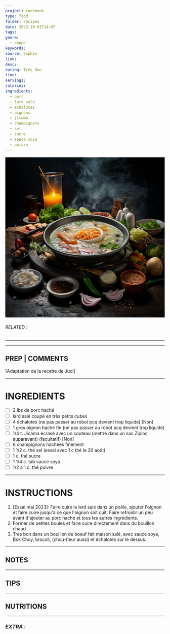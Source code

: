```yaml
---
project: cookbook
type: food
folder: recipes
date: 2023-10-01T14:07
tags: 
genre:
  - soupe
keywords: 
source: Sophie
link: 
desc: 
rating: Très Bon
time: 
servings: 
calories: 
ingredients:
  - porc
  - lard sale
  - echalotes
  - oignons
  - jicama
  - champignons
  - sel
  - sucre
  - sauce soya
  - poivre
---
```


![IMAGE](_default.png)

###### *RELATED* : 
---


---
## PREP | COMMENTS

[Adaptation de la recette de Judi]

---
# INGREDIENTS

- [ ] 2 lbs de porc haché
- [ ] lard salé coupé en très petits cubes
- [ ] 4 échalotes (ne pas passer au robot pcq devient trop liquide) [Non]
- [ ] 1 gros oignon haché fin (ne pas passer au robot pcq devient trop liquide)
- [ ] 1/4 t. Jicama écrasé avec un couteau (mettre dans un sac Ziploc auparavant) (facultatif) [Non]
- [ ] 6 champignons hachées finement
- [ ] 1 1/2 c. thé sel (essai avec 1 c thé le 20 août)
- [ ] 1 c. thé sucre
- [ ] 1 1/4 c. tab sauce soya
- [ ] 1/2 à 1 c. thé poivre

---
# INSTRUCTIONS

1. [Essai mai 2023]: Faire cuire le lard salé dans un poêle, ajouter l'oignon et faire cuire jusqu'à ce que l'oignon soit cuit. Faire refroidir un peu avant d'ajouter au porc haché et tous les autres ingrédients.
2. Former de petites boules et faire cuire directement dans du bouillon chaud.
3. Très bon dans un bouillon de boeuf fait maison salé, avec sauce soya, Bok Choy, brocoli, (chou-fleur aussi) et échalotes sur le dessus.

---
## NOTES



---
## TIPS



---
## NUTRITIONS



---
### *EXTRA* :




